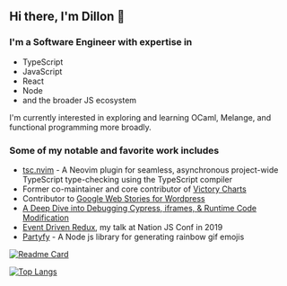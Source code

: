 ## Hi there, I'm Dillon 👋

### I'm a Software Engineer with expertise in

- TypeScript
- JavaScript
- React
- Node
- and the broader JS ecosystem

I'm currently interested in exploring and learning OCaml, Melange, and functional programming more broadly.

### Some of my notable and favorite work includes

- [tsc.nvim](https://github.com/dmmulroy/tsc.nvim) - A Neovim plugin for seamless, asynchronous project-wide TypeScript type-checking using the TypeScript compiler
- Former co-maintainer and core contributor of [Victory Charts](https://github.com/FormidableLabs/victory)
- Contributor to [Google Web Stories for Wordpress](https://github.com/googleforcreators/web-stories-wp)
- [A Deep Dive into Debugging Cypress, iframes, & Runtime Code Modification](https://formidable.com/blog/2021/cypress-iframes/)
- [Event Driven Redux](https://www.youtube.com/watch?v=Pny5rM5NneA), my talk at Nation JS Conf in 2019
- [Partyfy](https://github.com/dmmulroy/partyfy) - A Node js library for generating rainbow gif emojis

[![Readme Card](https://github-readme-stats.vercel.app/api?username=dmmulroy&show_icons=true&theme=react&rank_icon=github&card_width=475)](https://github.com/dmmulroy/github-readme-stats)

[![Top Langs](https://github-readme-stats.vercel.app/api/top-langs/?username=dmmulroy&show_icons=true&theme=react&card_width=475)](https://github.com/anuraghazra/github-readme-stats)
